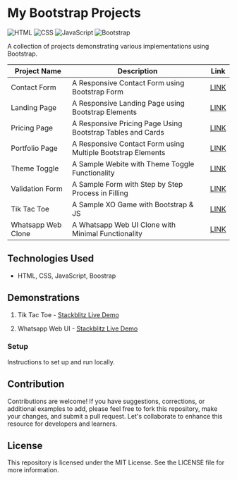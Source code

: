 # My Bootstrap Projects

![HTML](https://img.shields.io/badge/HTML5-E34F26?style=for-the-badge&logo=html5&logoColor=white)
![CSS](https://img.shields.io/badge/CSS3-1572B6?style=for-the-badge&logo=css3&logoColor=white)
![JavaScript](https://img.shields.io/badge/JavaScript-323330?style=for-the-badge&logo=javascript&logoColor=F7DF1E)
![Bootstrap](https://img.shields.io/badge/Bootstrap-563D7C?style=for-the-badge&logo=bootstrap&logoColor=white)

A collection of projects demonstrating various implementations using Bootstrap.

| Project Name | Description | Link |
| ------------ | ----------- | ---- |
| Contact Form | A Responsive Contact Form using Bootstrap Form | [LINK](https://github.com/mohit-trootech/Bootstrap-Projects/tree/development/Bootstrap-Contact-Form) |
| Landing Page | A Responsive Landing Page using Bootstrap Elements | [LINK](https://github.com/mohit-trootech/Bootstrap-Projects/tree/development/Bootstrap-Landing-Page) |
| Pricing Page | A Responsive Pricing Page Using Bootstrap Tables and Cards | [LINK](https://github.com/mohit-trootech/Bootstrap-Projects/tree/development/Bootstrap-Pricing-Page) |
| Portfolio Page | A Responsive Contact Form using Multiple Bootstrap Elements | [LINK](https://github.com/mohit-trootech/Bootstrap-Projects/tree/development/Bootstrap-Protfolio) |
| Theme Toggle | A Sample Webite with Theme Toggle Functionality | [LINK](https://github.com/mohit-trootech/Bootstrap-Projects/tree/development/Dark-Theme-Toggle) |
| Validation Form | A Sample Form with Step by Step Process in Filling | [LINK](https://github.com/mohit-trootech/Bootstrap-Projects/tree/development/Validation-Wizard-Form) |
| Tik Tac Toe | A Sample XO Game with Bootstrap & JS | [LINK](https://github.com/mohit-trootech/Bootstrap-Projects/tree/development/tik-tac-toe) |
| Whatsapp Web Clone | A Whatsapp Web UI Clone with Minimal Functionality | [LINK](https://github.com/mohit-trootech/Bootstrap-Projects/tree/development/whatsapp-web-clone) |

## Technologies Used

- HTML, CSS, JavaScript, Boostrap

## Demonstrations

1. Tik Tac Toe - [Stackblitz Live Demo](https://stackblitz.com/edit/stackblitz-starters-sbn2nj?file=user-form.html)

2. Whatsapp Web UI - [Stackblitz Live Demo](https://stackblitz.com/edit/stackblitz-starters-2aa1t2?file=index.html)

### Setup

Instructions to set up and run locally.

## Contribution

Contributions are welcome! If you have suggestions, corrections, or additional examples to add, please feel free to fork this repository, make your changes, and submit a pull request. Let's collaborate to enhance this resource for developers and learners.

## License

This repository is licensed under the MIT License. See the LICENSE file for more information.
